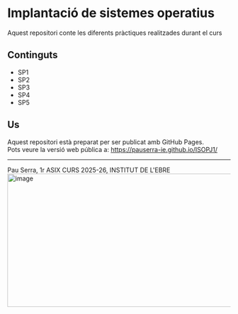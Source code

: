# Implantació de sistemes operatius 

Aquest repositori conte les diferents pràctiques realitzades durant el curs
## Continguts  

- SP1
- SP2
- SP3
- SP4
- SP5
## Us

Aquest repositori està preparat per ser publicat amb GitHub Pages.  
Pots veure la versió web pública a:
https://pauserra-ie.github.io/ISOPJ1/

---

Pau Serra, 1r ASIX CURS 2025-26, INSTITUT DE L'EBRE
  <img width="656" height="300" alt="image" src="https://github.com/user-attachments/assets/a19db03e-bfcf-45ea-9fc4-1d1e46c828b0" />
